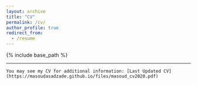 ```yaml
---
layout: archive
title: "CV"
permalink: /cv/
author_profile: true
redirect_from:
  - /resume
---
```


{% include base_path %}


---

    You may see my CV for additional information: [Last Updated CV](https://masoudasadzade.github.io/files/masoud_cv2020.pdf)